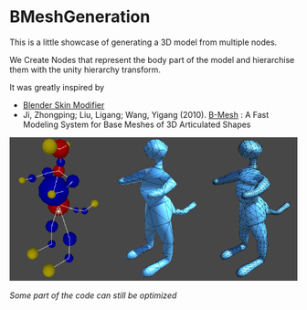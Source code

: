 # BMeshGeneration

This is a little showcase of generating a 3D model from multiple nodes.

We Create Nodes that represent the body part of the model and hierarchise them with the unity hierarchy transform.

It was greatly inspired by 
- [Blender Skin Modifier](https://docs.blender.org/manual/en/latest/modeling/modifiers/generate/skin.html) 
- Ji, Zhongping; Liu, Ligang; Wang, Yigang (2010). [B-Mesh](https://citeseerx.ist.psu.edu/viewdoc/download?doi=10.1.1.357.7134&rep=rep1&type=pdf) : A Fast Modeling System for Base Meshes of 3D Articulated Shapes

![](/Preview/sample.png "Sample creature.")

*Some part of the code can still be optimized*
